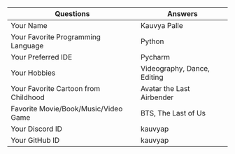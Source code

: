 | **Questions**                              | **Answers**                 |
|------------------------------------------|-------------------------------------|
| Your Name                                | Kauvya Palle |
| Your Favorite Programming Language       | Python                              |
| Your Preferred IDE                       | Pycharm                   |
| Your Hobbies                             | Videography, Dance, Editing      |
| Your Favorite Cartoon from Childhood     | Avatar the Last Airbender                             |
| Favorite Movie/Book/Music/Video Game     | BTS, The Last of Us                            |
| Your Discord ID                          | kauvyap                              |
| Your GitHub ID                           | kauvyap                               |